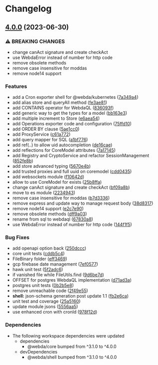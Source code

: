 # Changelog

## [4.0.0](https://github.com/loopingz/webda.io/compare/postgres-v3.0.3...postgres-v4.0.0) (2023-06-30)


### ⚠ BREAKING CHANGES

* change canAct signature and create checkAct
* use WebdaError instead of number for http code
* remove obsolete methods
* remove case insensitive for moddas
* remove node14 support

### Features

* add a Cron exporter shell for @webda/kubernetes ([7a349a4](https://github.com/loopingz/webda.io/commit/7a349a430fe8dfd8a3cc3491cac00c41dc97c362))
* add alias store and queryAll method ([fe3ae81](https://github.com/loopingz/webda.io/commit/fe3ae81a1863d9498de51ff4a7ee54b6e399ef91))
* add CONTAINS operator for WebdaQL ([836093f](https://github.com/loopingz/webda.io/commit/836093f951a65dbd3d3f41443e2babea0ed7f3d9))
* add generic way to get the types for a model ([bb163e3](https://github.com/loopingz/webda.io/commit/bb163e3db7d5754c1ce457ddb930585e33e0a1a2))
* add multiple increment to Store ([e6aea54](https://github.com/loopingz/webda.io/commit/e6aea54d2908e43816cd8043a0fdf209e5b04707))
* add Operations exporter code and configuration ([75ffd10](https://github.com/loopingz/webda.io/commit/75ffd1064a56f81f9df33e1babe5c10d31f2680f))
* add ORDER BY clause ([5ae1cc0](https://github.com/loopingz/webda.io/commit/5ae1cc0688cc86d8aa294088f03980543a4d81d7))
* add ProxyService ([c61a772](https://github.com/loopingz/webda.io/commit/c61a77284205c20bf12e305b6c7c88987ed62a43))
* add query mapper for SQL ([a1bf776](https://github.com/loopingz/webda.io/commit/a1bf7766f3f078bf5e9c126376b6f00508c82c53))
* add ref(..) to allow uid autocompletion ([de16cae](https://github.com/loopingz/webda.io/commit/de16cae506223322e4137b77b03afd4c84c22942))
* add reflections for CoreModel attributes ([7a17145](https://github.com/loopingz/webda.io/commit/7a17145f5b4495ee124931c79b77afee2031bdb7))
* add Registry and CryptoService and refactor SessionManagement ([852fe8b](https://github.com/loopingz/webda.io/commit/852fe8b076736530e18becc1479814d1cf03ccfc))
* add store advanced typing ([5670e4b](https://github.com/loopingz/webda.io/commit/5670e4b95fae9325dd60ad131e038eeea3c26a73))
* add trusted proxies and full uuid on coremodel ([cdd0435](https://github.com/loopingz/webda.io/commit/cdd043585da9a0c19b1b95c800ec10444b4fd721))
* add websockets module ([f10642d](https://github.com/loopingz/webda.io/commit/f10642d646ebef5b5ff1c62a87c4fb28fcabfef0))
* allow to use CoreModel for exists ([25b8ffa](https://github.com/loopingz/webda.io/commit/25b8ffa3009c409f9476c20df3708a49d33ae787))
* change canAct signature and create checkAct ([bf09a8b](https://github.com/loopingz/webda.io/commit/bf09a8bc8ff4248661d753e75310898fbc6544b1))
* move to es module ([2234943](https://github.com/loopingz/webda.io/commit/22349431f8241fda7a10ecdeb6563a676b935320))
* remove case insensitive for moddas ([b7d3336](https://github.com/loopingz/webda.io/commit/b7d333632adeb037141d54da43701a1f34ee09f5))
* remove express and update way to manage request body ([38d8317](https://github.com/loopingz/webda.io/commit/38d8317566519d2a4f2fd47db56f7502219c13bb))
* remove node14 support ([e2c7e90](https://github.com/loopingz/webda.io/commit/e2c7e9094da104ad443d06d65f16fa80a0ddda23))
* remove obsolete methods ([dff9a03](https://github.com/loopingz/webda.io/commit/dff9a032691094bea1d308788416a77b4279cdc7))
* rename from sql to webdaql ([67830a8](https://github.com/loopingz/webda.io/commit/67830a885a9eb8f2fe6b2ce8f48c5f415c5b2e8e))
* use WebdaError instead of number for http code ([144f1f5](https://github.com/loopingz/webda.io/commit/144f1f510111048b3282524a2609c449c5bc5de7))


### Bug Fixes

* add openapi option back ([250dccc](https://github.com/loopingz/webda.io/commit/250dcccfaeb665014eb5c4399210682fa06bfb49))
* core unit tests ([cddb5c4](https://github.com/loopingz/webda.io/commit/cddb5c480057020651f3e4e4337396c979b83ca7))
* FileBinary folder ([eff3469](https://github.com/loopingz/webda.io/commit/eff346975968e64304e90e9d59e286e2dba53642))
* gcp firebase date management ([7ef0577](https://github.com/loopingz/webda.io/commit/7ef0577b8c87bd19d47003831d732f01d42ab9e1))
* hawk unit test ([5f2adc6](https://github.com/loopingz/webda.io/commit/5f2adc6a1d55bcac370f46b518148b90ac151efc))
* if vanished file while FileUtils.find ([9d6be7d](https://github.com/loopingz/webda.io/commit/9d6be7dc536ce88bc1d2de1a8b020cbef72fc7b6))
* OFFSET for postgres WebdaQL implementation ([d71ad3a](https://github.com/loopingz/webda.io/commit/d71ad3a08595265ab3286dbd31acb48ae4d4bb76))
* postgres unit tests ([0b2b5e8](https://github.com/loopingz/webda.io/commit/0b2b5e806c5e5f788514ca9a853c167e74128e7e))
* remove unreachable code ([2f49e55](https://github.com/loopingz/webda.io/commit/2f49e5517e232b981b85a06ed8a9d7a54d3fb169))
* **shell:** json-schema generation post update 1.1 ([fb2e6ca](https://github.com/loopingz/webda.io/commit/fb2e6ca55ff5e744561082096cfdd82782b4cb1c))
* unit test and coverage ([25a5160](https://github.com/loopingz/webda.io/commit/25a5160c64592a45575460d317725ac835a6aa98))
* update module jsons ([5556aa5](https://github.com/loopingz/webda.io/commit/5556aa5c33ff458ee3bd4e07f32c6a5dae430c8b))
* use enhanced cron with cronId ([978f12d](https://github.com/loopingz/webda.io/commit/978f12dc3349eeada91afbc22bb23afdfafff38a))


### Dependencies

* The following workspace dependencies were updated
  * dependencies
    * @webda/core bumped from ^3.1.0 to ^4.0.0
  * devDependencies
    * @webda/shell bumped from ^3.1.0 to ^4.0.0
